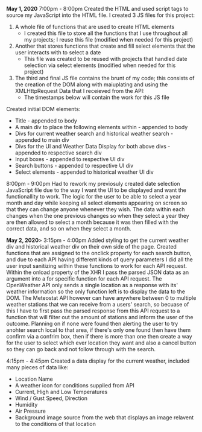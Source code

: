 <b>May 1, 2020</b>
7:00pm - 8:00pm
Created the HTML and used script tags to source my JavaScript into the HTML file. I created 3 JS files for this project:
1) A whole file of functions that are used to create HTML elements
    * I created this file to store all the functions that I use throughout all my projects; I reuse this file (modified when needed for this project)
2) Another that stores functions that create and fill select elements that the user interacts with to select a date
    * This file was created to be reused with projects that handled date selection via select elements (modified when needed for this project)
3) The third and final JS file contains the brunt of my code; this consists of the creation of the DOM along with maiuplating and using the XMLHttpRequest Data that I receieved from the API:
    * The timestamps below will contain the work for this JS file

Created initial DOM elements:
* Title - appended to body
* A main div to place the following elements within - appended to body
* Divs for current weather search and historical weather search - appended to main div
* Divs for the UI and Weather Data Display for both above divs - appended to respective search div
* Input boxes - appended to respective UI div
* Search buttons - appended to respective UI div
* Select elements - appended to historical weather UI div

8:00pm - 9:00pm
Had to rework my previosuly created date selection JavaScript file due to the way I want the UI to be displayed and want the functionallity to work. The logic for the user to be able to select a year month and day while keeping all select elements appearing on screen so that they can change anyone whenever they wish. The data within each changes when the one previous changes so when they select a year they are then allowed to select a month because it was then filled with the correct data, and so on when they select a month.

<b>May 2, 2020</b>>
3:15pm - 4:00pm
Added styling to get the current weather div and historical weather div on their own side of the page. Created functions that are assigned to the onclick property for each search button, and due to each API having different kinds of query parameters I did all the user input sanitizing within these functions to work for each API request. Within the onload property of the XHR I pass the parsed JSON data as an argument into a for specific function for each API request. The OpenWeather API only sends a single location as a response with its' weather information so the only function left is to display the data to the DOM. The Meteostat API however can have anywhere between 0 to multiple weather stations that we can receive from a users' search, so becuase of this I have to first pass the parsed response from this API request to a function that will filter out the amount of stations and inform the user of the outcome. Planning on if none were found then alerting the user to try anohter search local to that area, if there's only one found then have them confirm via a confrim box, then if there is more than one then create a way for the user to select which ever location they want and also a cancel button so they can go back and not follow through with the search.

4:15pm - 4:45pm
Created a data display for the current weather, included many pieces of data like:
* Location Name
* A weather icon for conditions supplied from API
* Current, High and Low Temperatures
* Wind / Gust Speed, Direction
* Humidity
* Air Pressure
* Background image source from the web that displays an image relavent to the conditions of that location
